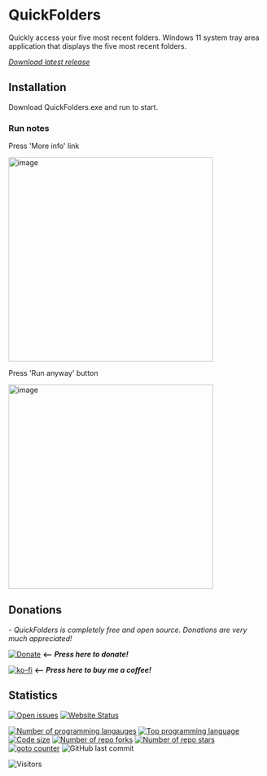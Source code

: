 ﻿# QuickFolders

Quickly access your five most recent folders.
Windows 11 system tray area application that displays the five most recent folders.

 [*Download latest release*](https://github.com/voltura/QuickFolders/releases/latest/download/QuickFolders.exe) 

## Installation
Download QuickFolders.exe and run to start.

### Run notes
Press 'More info' link

<img width="402" alt="image" src="https://user-images.githubusercontent.com/2292809/155432419-b64a1b0a-7b3b-4d6f-9eb9-6d4a5744b922.png">

Press 'Run anyway' button

<img width="402" alt="image" src="https://user-images.githubusercontent.com/2292809/155432464-47cb1240-adc4-4c4e-987e-4bffa3d48fce.png">


## Donations
*- QuickFolders is completely free and open source. Donations are very much appreciated!*

[![Donate](https://img.shields.io/badge/donate_via-paypal_or_card-blue)](https://www.paypal.com/donate?hosted_button_id=7PN65YXN64DBG) __⟵__ _**Press here to donate!**_

[![ko-fi](https://ko-fi.com/img/githubbutton_sm.svg)](https://ko-fi.com/G2G74W5F8) __⟵__ _**Press here to buy me a coffee!**_
   
## Statistics
[![Open issues](https://img.shields.io/github/issues/voltura/QuickFolders)](https://github.com/voltura/QuickFolders/issues)
[![Website Status](https://img.shields.io/website?url=https%3A%2F%2Fvoltura.github.io%QuickFolders%2F)]()

[![Number of programming langauges](https://img.shields.io/github/languages/count/voltura/QuickFolders)]()
[![Top programming language](https://img.shields.io/github/languages/top/voltura/QuickFolders)]()
[![Code size](https://img.shields.io/github/languages/code-size/voltura/QuickFolders)]()
[![Number of repo forks](https://img.shields.io/github/forks/voltura/QuickFolders)]()
[![Number of repo stars](https://img.shields.io/github/stars/voltura/QuickFolders)]()
[![goto counter](https://img.shields.io/github/search/voltura/QuickFolders/goto)]()
![GitHub last commit](https://img.shields.io/github/last-commit/voltura/QuickFolders?color=red)

![Visitors](https://estruyf-github.azurewebsites.net/api/VisitorHit?user=volturaf&repo=QuickFolders&countColorcountColor&countColor=%235690f2)
